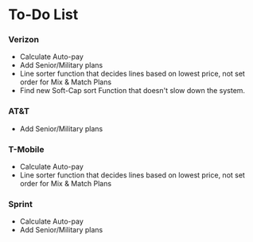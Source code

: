 # To-Do List

### Verizon 
* Calculate Auto-pay
* Add Senior/Military plans
* Line sorter function that decides lines based on lowest price, not set order for Mix & Match Plans
* Find new Soft-Cap sort Function that doesn't slow down the system.

### AT&T
* Add Senior/Military plans

### T-Mobile 
* Calculate Auto-pay
* Line sorter function that decides lines based on lowest price, not set order for Mix & Match Plans

### Sprint
* Calculate Auto-pay
* Add Senior/Military plans